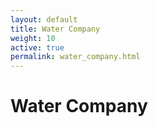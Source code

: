 ```yaml
---
layout: default
title: Water Company
weight: 10
active: true
permalink: water_company.html
---
```


# Water Company

